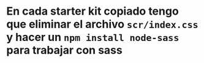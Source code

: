 # En cada starter kit copiado tengo que eliminar el archivo `scr/index.css` y hacer un `npm install node-sass` para trabajar con sass